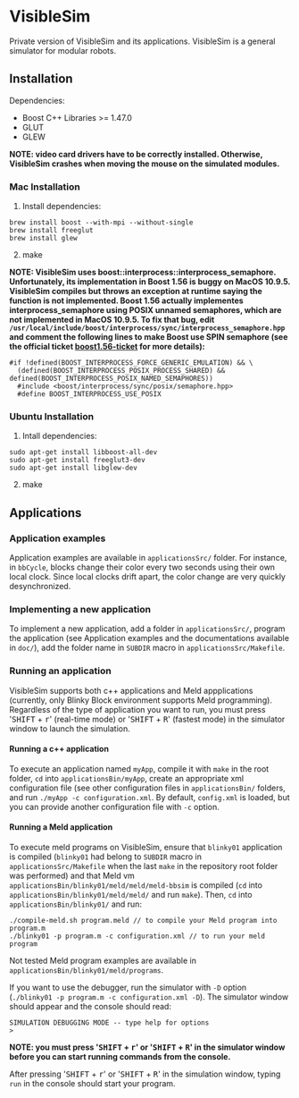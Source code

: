 VisibleSim
==================

Private version of VisibleSim and its applications. VisibleSim is a general simulator for modular 
robots.

## Installation

Dependencies:
 - Boost C++ Libraries >= 1.47.0
 - GLUT
 - GLEW

**NOTE: video card drivers have to be correctly installed. Otherwise, VisibleSim crashes when moving the mouse on the simulated modules.**

### Mac Installation

 1. Install dependencies:
```
brew install boost --with-mpi --without-single
brew install freeglut
brew install glew
```
 2. make

**NOTE: VisibleSim uses boost::interprocess::interprocess_semaphore. Unfortunately, its implementation in Boost 1.56 is buggy on MacOS 10.9.5. VisibleSim compiles but throws an exception at runtime saying the function is not implemented. Boost 1.56 actually implementes interprocess_semaphore using POSIX unnamed semaphores, which are not implemented in MacOS 10.9.5. To fix that bug, edit `/usr/local/include/boost/interprocess/sync/interprocess_semaphore.hpp` and comment the following lines to make Boost use SPIN semaphore (see the official ticket [boost1.56-ticket] for more details):**
 ```
#if !defined(BOOST_INTERPROCESS_FORCE_GENERIC_EMULATION) && \
   (defined(BOOST_INTERPROCESS_POSIX_PROCESS_SHARED) && defined(BOOST_INTERPROCESS_POSIX_NAMED_SEMAPHORES))
   #include <boost/interprocess/sync/posix/semaphore.hpp>
   #define BOOST_INTERPROCESS_USE_POSIX
```

### Ubuntu Installation

 1. Intall dependencies:
``` 
sudo apt-get install libboost-all-dev
sudo apt-get install freeglut3-dev
sudo apt-get install libglew-dev
```
 2. make

## Applications

### Application examples

Application examples are available in `applicationsSrc/` folder. For instance, in `bbCycle`, blocks
change their color every two seconds using their own local clock. Since local clocks drift apart,
the color change are very quickly desynchronized.

### Implementing a new application

To implement a new application, add a folder in `applicationsSrc/`, program the application (see
Application examples and the documentations available in `doc/`), add the folder name in `SUBDIR` 
macro in `applicationsSrc/Makefile`.

### Running an application

VisibleSim supports both c++ applications and Meld appplications (currently, only Blinky Block
environment supports Meld programming). Regardless of the type of application you want to run, you 
must press '<kbd>SHIFT</kbd> + <kbd>r</kbd>' (real-time mode) or '<kbd>SHIFT</kbd> + 
<kbd>R</kbd>' (fastest mode) in the simulator window to launch the 
simulation.

#### Running a c++ application

To execute an application named `myApp`, compile it with `make` in the root folder, `cd` into
`applicationsBin/myApp`, create an appropriate xml configuration file (see other configuration
files in `applicationsBin/` folders, and run `./myApp -c configuration.xml`. By default, `config.xml`
is loaded, but you can provide another configuration file with `-c` option.

#### Running a Meld application

To execute meld programs on VisibleSim, ensure that `blinky01` application is compiled (`blinky01` 
had belong to `SUBDIR` macro in `applicationsSrc/Makefile` when the last `make` in the repository 
root folder was performed) and that Meld vm `applicationsBin/blinky01/meld/meld/meld-bbsim` is 
compiled (`cd` into `applicationsBin/blinky01/meld/meld/` and  run `make`). Then, `cd` into
`applicationsBin/blinky01/` and run:

```
./compile-meld.sh program.meld // to compile your Meld program into program.m
./blinky01 -p program.m -c configuration.xml // to run your meld program 
```

Not tested Meld program examples are available in `applicationsBin/blinky01/meld/programs`.

If you want to use the debugger, run the simulator with `-D` option
(`./blinky01 -p program.m -c configuration.xml -D`). The simulator window should appear and the 
console should read:
```
SIMULATION DEBUGGING MODE -- type help for options
>
```

**NOTE: you must press '<kbd>SHIFT</kbd> + <kbd>r</kbd>' or '<kbd>SHIFT</kbd> + <kbd>R</kbd>' in the simulator window before you can start running commands from the console.**

After pressing '<kbd>SHIFT</kbd> + <kbd>r</kbd>' or '<kbd>SHIFT</kbd> + <kbd>R</kbd>' in the simulation window, typing `run` in the console should start your program.


[boost1.56-ticket]:https://svn.boost.org/trac/boost/ticket/11154
